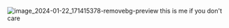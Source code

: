 ![image_2024-01-22_171415378-removebg-preview](https://github.com/Hz4el/Hz4el/assets/142761749/ee7cc7da-af92-4b0a-8e2d-b42b1958691b) this is me if you don't care
